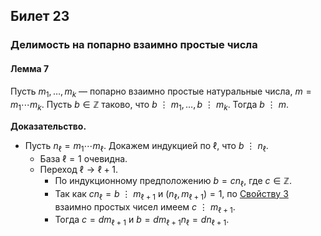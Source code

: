 ## Билет 23

### Делимость на попарно взаимно простые числа

#### Лемма 7

Пусть $m_1, \ldots, m_k$ — попарно взаимно простые натуральные числа, $m = m_1 \cdots m_k$. Пусть $b \in \mathbb{Z}$ таково, что $b \ \vdots \ m_1, \ldots, b \ \vdots \ m_k$. Тогда $b \ \vdots \ m$.

**Доказательство.**

- Пусть $n_\ell = m_1 \cdots m_\ell$. Докажем индукцией по $\ell$, что $b \ \vdots \ n_\ell$.
  - База $\ell = 1$ очевидна.
  - Переход $\ell \rightarrow \ell+1$.
    - По индукционному предположению $b = cn_\ell$, где $c \in \mathbb{Z}$.
    - Так как $cn_\ell = b \ \vdots \ m_{\ell+1}$ и $(n_\ell, m_{\ell+1}) = 1$, по [Свойству 3](#свойство-3-взаимно-простых-чисел) взаимно простых чисел имеем $c  \ \vdots \ m_{\ell+1}$.
    - Тогда $c = dm_{\ell+1}$ и $b = dm_{\ell+1}n_\ell = dn_{\ell+1}$.
